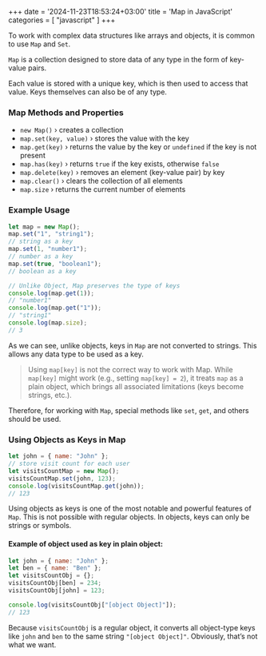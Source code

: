 +++
date = '2024-11-23T18:53:24+03:00'
title = 'Map in JavaScript'
categories = [ "javascript" ]
+++


To work with complex data structures like arrays and objects, it is common to use `Map` and `Set`.

`Map` is a collection designed to store data of any type in the form of key-value pairs.

Each value is stored with a unique key, which is then used to access that value. Keys themselves can also be of any type.

### Map Methods and Properties

- `new Map()` › creates a collection
- `map.set(key, value)` › stores the value with the key
- `map.get(key)` › returns the value by the key or `undefined` if the key is not present
- `map.has(key)` › returns `true` if the key exists, otherwise `false`
- `map.delete(key)` › removes an element (key-value pair) by key
- `map.clear()` › clears the collection of all elements
- `map.size` › returns the current number of elements

### Example Usage

```js
let map = new Map();
map.set("1", "string1");    
// string as a key
map.set(1, "number1");      
// number as a key
map.set(true, "boolean1");  
// boolean as a key

// Unlike Object, Map preserves the type of keys
console.log(map.get(1));    
// "number1"
console.log(map.get("1"));  
// "string1"
console.log(map.size);      
// 3
```

As we can see, unlike objects, keys in `Map` are not converted to strings. This allows any data type to be used as a key.

> Using `map[key]` is not the correct way to work with Map. While `map[key]` might work (e.g., setting `map[key] = 2`), it treats `map` as a plain object, which brings all associated limitations (keys become strings, etc.).

Therefore, for working with `Map`, special methods like `set`, `get`, and others should be used.

### Using Objects as Keys in Map

```js
let john = { name: "John" };
// store visit count for each user
let visitsCountMap = new Map();
visitsCountMap.set(john, 123);
console.log(visitsCountMap.get(john)); 
// 123
```

Using objects as keys is one of the most notable and powerful features of `Map`. This is not possible with regular objects. In objects, keys can only be strings or symbols.

#### Example of object used as key in plain object:

```js
let john = { name: "John" };
let ben = { name: "Ben" };
let visitsCountObj = {};
visitsCountObj[ben] = 234;
visitsCountObj[john] = 123;

console.log(visitsCountObj["[object Object]"]); 
// 123
```

Because `visitsCountObj` is a regular object, it converts all object-type keys like `john` and `ben` to the same string `"[object Object]"`. Obviously, that’s not what we want.